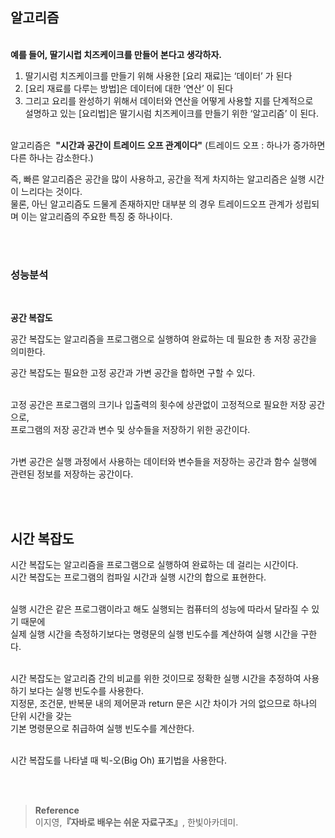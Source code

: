 ## 알고리즘

<br/>**예를 들어, 딸기시럽 치즈케이크를 만들어 본다고 생각하자.**

1. 딸기시럼 치즈케이크를 만들기 위해 사용한 [요리 재료]는 ‘데이터’ 가 된다
2. [요리 재료를 다루는 방법]은 데이터에 대한 ‘연산’ 이 된다
3. 그리고 요리를 완성하기 위해서 데이터와 연산을 어떻게 사용할 지를 단계적으로 <br/>설명하고 있는 [요리법]은 딸기시럼 치즈케이크를 만들기 위한 ‘알고리즘’ 이 된다.

<br/>알고리즘은  **"시간과 공간이 트레이드 오프 관계이다"** (트레이드 오프 : 하나가 증가하면 다른 하나는 감소한다.)

즉, 빠른 알고리즘은 공간을 많이 사용하고, 공간을 적게 차지하는 알고리즘은 실행 시간이 느리다는 것이다. <br/>물론, 아닌 알고리즘도 드물게 존재하지만 대부분 의 경우 트레이드오프 관계가 성립되며 이는 알고리즘의 주요한 특징 중 하나이다.

<br/><br/>

### 성능분석

<br/> 

**공간 복잡도**

공간 복잡도는 알고리즘을 프로그램으로 실행하여 완료하는 데 필요한 총 저장 공간을 의미한다.

공간 복잡도는 필요한 고정 공간과 가변 공간을 합하면 구할 수 있다. 

<br/>고정 공간은 프로그램의 크기나 입출력의 횟수에 상관없이 고정적으로 필요한 저장 공간으로, <br/>프로그램의 저장 공간과 변수 및 상수들을 저장하기 위한 공간이다. 

<br/>가변 공간은 실행 과정에서 사용하는 데이터와 변수들을 저장하는 공간과 함수 실행에 관련된 정보를 저장하는 공간이다.

<br/><br/>

## 시간 복잡도

시간 복잡도는 알고리즘을 프로그램으로 실행하여 완료하는 데 걸리는 시간이다. <br/>시간 복잡도는 프로그램의 컴파일 시간과 실행 시간의 합으로 표현한다.

<br/>실행 시간은 같은 프로그램이라고 해도 실행되는 컴퓨터의 성능에 따라서 달라질 수 있기 때문에 <br/>실제 실행 시간을 측정하기보다는 명령문의 실행 빈도수를 계산하여 실행 시간을 구한다.

<br/>시간 복잡도는 알고리즘 간의 비교를 위한 것이므로 정확한 실행 시간을 추정하여 사용하기 보다는 실행 빈도수를 사용한다. <br/>지정문, 조건문, 반복문 내의 제어문과 return 문은 시간 차이가 거의 없으므로 하나의 단위 시간을 갖는 <br/>기본 명령문으로 취급하여 실행 빈도수를 계산한다.

<br/>시간 복잡도를 나타낼 때 빅-오(Big Oh) 표기법을 사용한다.


<br/><br/>

>**Reference**
<br/>이지영,**『**자바로 배우는 쉬운 자료구조**』**, 한빛아카데미.